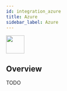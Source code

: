 ```yaml
---
id: integration_azure
title: Azure
sidebar_label: Azure
---
```


<img src="https://renative.org/img/ic_integrations.png" width=50 height=50 />

## Overview

TODO
